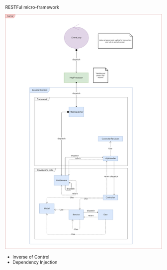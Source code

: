 RESTFul micro-framework

![Architecture](./primavera.png)

* Inverse of Control
* Dependency Injection